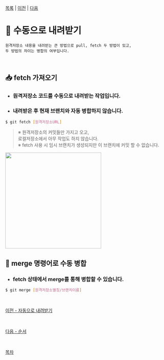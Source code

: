 [목록][목록] | [이전][이전] | [다음][다음]

[목록]: ../README.md "목록"
[이전]: 05_auto-pull.md "이전"
[다음]: 07_order.md "다음"

# **:floppy_disk: 수동으로 내려받기**
    원격저장소 내용을 내려받는 큰 방법으로 pull, fetch 두 방법이 있고,
    두 방법의 차이는 병합의 여부입니다.

<br>

## **:inbox_tray: fetch 가져오기**
- ### 원격저장소 코드를 수동으로 내려받는 작업입니다.
- ### 내려받은 후 현재 브랜치와 자동 병합하지 않습니다.

```bash
$ git fetch [원격저장소URL]
```

>※ 원격저장소의 커밋들만 가지고 오고,<br>
>로컬저장소에서 아무 작업도 하지 않습니다.<br>
>※ fetch 사용 시 임시 브랜치가 생성되지만 이 브랜치에 커밋 할 수 없습니다.

<kbd>
<img width="300" src="https://user-images.githubusercontent.com/45596014/193400275-40b7e500-68cf-4abb-981c-04d0e526fd0b.jpg">
</kbd>

<br>

## **:open_hands: merge 명령어로 수동 병합**
- ### fetch 상태에서 merge를 통해 병합할 수 있습니다.

```bash
$ git merge [원격저장소별칭/브랜치이름]
```

<br>

[이전 - 자동으로 내려받기](05_auto-pull.md)

<br>

[다음 - 순서](07_order.md)

<br>

[목차](../README.md)
